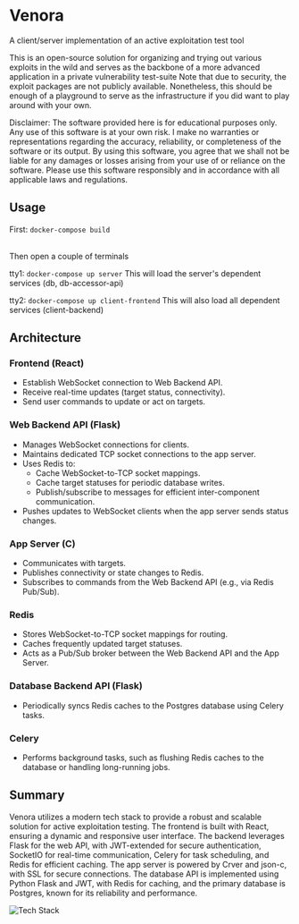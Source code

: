 # Venora

A client/server implementation of an active exploitation test tool

This is an open-source solution for organizing and trying out various exploits in the wild and serves as the backbone of a more advanced application in a private vulnerability test-suite
Note that due to security, the exploit packages are not publicly available. Nonetheless, this should be enough of a playground to serve as the infrastructure if you did want to play around with your own.

Disclaimer: The software provided here is for educational purposes only. Any use of this software is at your own risk. I make no warranties or representations regarding the accuracy, reliability, or completeness of the software or its output. By using this software, you agree that we shall not be liable for any damages or losses arising from your use of or reliance on the software. Please use this software responsibly and in accordance with all applicable laws and regulations.

## Usage

First: `docker-compose build`

<br>
Then open a couple of terminals
<br>

tty1: `docker-compose up server`
This will load the server's dependent services (db, db-accessor-api)

tty2: `docker-compose up client-frontend`
This will also load all dependent services (client-backend)

## Architecture

### Frontend (React)

- Establish WebSocket connection to Web Backend API.
- Receive real-time updates (target status, connectivity).
- Send user commands to update or act on targets.

### Web Backend API (Flask)

- Manages WebSocket connections for clients.
- Maintains dedicated TCP socket connections to the app server.
- Uses Redis to:
  - Cache WebSocket-to-TCP socket mappings.
  - Cache target statuses for periodic database writes.
  - Publish/subscribe to messages for efficient inter-component communication.
- Pushes updates to WebSocket clients when the app server sends status changes.

### App Server (C)

- Communicates with targets.
- Publishes connectivity or state changes to Redis.
- Subscribes to commands from the Web Backend API (e.g., via Redis Pub/Sub).

### Redis

- Stores WebSocket-to-TCP socket mappings for routing.
- Caches frequently updated target statuses.
- Acts as a Pub/Sub broker between the Web Backend API and the App Server.

### Database Backend API (Flask)

- Periodically syncs Redis caches to the Postgres database using Celery tasks.

### Celery

- Performs background tasks, such as flushing Redis caches to the database or handling long-running jobs.

## Summary

Venora utilizes a modern tech stack to provide a robust and scalable solution for active exploitation testing. The frontend is built with React, ensuring a dynamic and responsive user interface. The backend leverages Flask for the web API, with JWT-extended for secure authentication, SocketIO for real-time communication, Celery for task scheduling, and Redis for efficient caching. The app server is powered by Crver and json-c, with SSL for secure connections. The database API is implemented using Python Flask and JWT, with Redis for caching, and the primary database is Postgres, known for its reliability and performance.

![Tech Stack](path/to/tech-stack-image.png)
